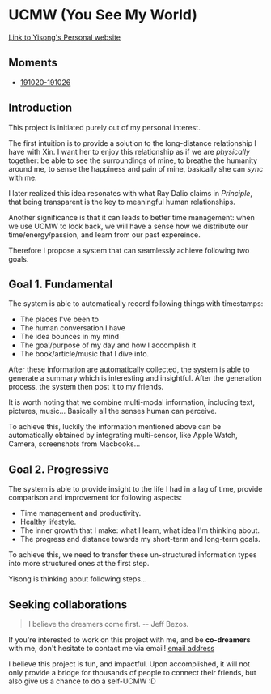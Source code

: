 # UCMW (You See My World)

[Link to Yisong's Personal website ](http://www.yisong.me/)


## Moments
- [191020-191026](moments/191020-191026)

## Introduction
This project is initiated purely out of my personal interest. 

The first intuition is to provide a solution to the long-distance relationship I have with Xin. I want her to enjoy this relationship as if we are *physically* together: be able to see the surroundings of mine, to breathe the humanity around me, to sense the happiness and pain of mine, basically she can *sync* with me.

I later realized this idea resonates with what Ray Dalio claims in *Principle*, that being transparent is the key to meaningful human relationships.

Another significance is that it can leads to better time management: when we use UCMW to look back, we will have a sense how we distribute our time/energy/passion, and learn from our past expereince.

Therefore I propose a system that can seamlessly achieve following two goals.


## Goal 1. Fundamental

The system is able to automatically record following things with timestamps:

- The places I've been to
- The human conversation I have
- The idea bounces in my mind
- The goal/purpose of my day and how I accomplish it
- The book/article/music that I dive into.

After these information are automatically collected, the system is able to generate a summary which is interesting and insightful. After the generation process, the system then post it to my friends.

It is worth noting that we combine multi-modal information, including text, pictures, music... Basically all the senses human can perceive.

To achieve this, luckily the information mentioned above can be automatically obtained by integrating multi-sensor, like Apple Watch, Camera, screenshots from Macbooks...



## Goal 2. Progressive

The system is able to provide insight to the life I had in a lag of time, provide comparison and improvement for following aspects:

- Time management and productivity.
- Healthy lifestyle.
- The inner growth that I make: what I learn, what idea I'm thinking about. 
- The progress and distance towards my short-term and long-term goals.

To achieve this, we need to transfer these un-structured information types into more structured ones at the first step.

Yisong is thinking about following steps... 



## Seeking collaborations

> I believe the dreamers come first. -- Jeff Bezos.

If you're interested to work on this project with me, and be **co-dreamers** with  me, don't hesitate to contact me via email! [email address](miaoyisong@gmail.com)

I believe this project is fun, and impactful. Upon accomplished, it will not only provide a bridge for thousands of people to connect their friends, but also give us a chance to do a self-UCMW :D


<br>
<br>
<br>